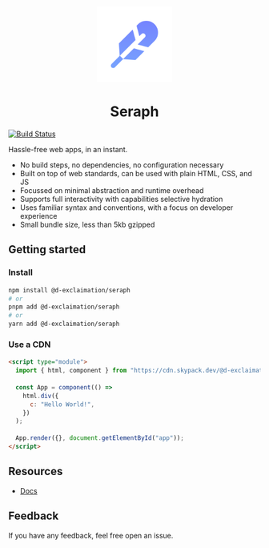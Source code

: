 <br/>
<p align="center">
  <img height="150" src="./docs/public/seraph.png"/>
</p>

<h1 align="center">
  <span>Seraph</span>
</h1>

[![Build Status](https://img.shields.io/endpoint.svg?url=https%3A%2F%2Factions-badge.atrox.dev%2Fd-exclaimation%2Fseraph%2Fbadge%3Fref%3Dmain&style=flat-square)](https://actions-badge.atrox.dev/d-exclaimation/seraph/goto?ref=main)


Hassle-free web apps, in an instant. 

- No build steps, no dependencies, no configuration necessary
- Built on top of web standards, can be used with plain HTML, CSS, and JS
- Focussed on minimal abstraction and runtime overhead
- Supports full interactivity with capabilities selective hydration
- Uses familiar syntax and conventions, with a focus on developer experience
- Small bundle size, less than 5kb gzipped

## Getting started

### Install

```sh
npm install @d-exclaimation/seraph
# or
pnpm add @d-exclaimation/seraph
# or
yarn add @d-exclaimation/seraph
```

### Use a CDN

```html
<script type="module">
  import { html, component } from "https://cdn.skypack.dev/@d-exclaimation/seraph";

  const App = component(() => 
    html.div({
      c: "Hello World!",
    })
  );

  App.render({}, document.getElementById("app"));
</script>
```

## Resources

- [Docs](https://seraph.dexclaimation.com)

## Feedback
If you have any feedback, feel free open an issue.
